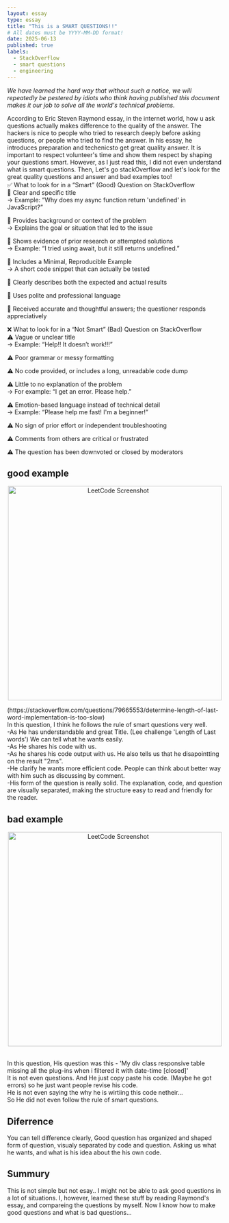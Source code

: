```yaml
---
layout: essay
type: essay
title: "This is a SMART QUESTIONS!!"
# All dates must be YYYY-MM-DD format!
date: 2025-06-13
published: true
labels:
  - StackOverflow
  - smart questions
  - engineering
---
```



*We have learned the hard way that without such a notice, we will repeatedly be pestered by idiots who think having published this document makes it our job to solve all the world's technical problems.*

According to Eric Steven Raymond essay, in the internet world, how u ask questions actually makes difference to the quality of the answer. 
The hackers is nice to people who tried to research deeply before asking questions, or people who tried to find the answer. 
In his essay, he introduces preparation and techenicsto get great quality answer. It is important to respect volunteer's time and show them respect by shaping your questions smart.
However, as I just read this, I did not even understand what is smart questions.
Then, Let's go stackOverflow and let's look for the great quality questions and answer and bad examples too!<br>
✅ What to look for in a “Smart” (Good) Question on StackOverflow　<br>
🔹 Clear and specific title <br>
→ Example: “Why does my async function return 'undefined' in JavaScript?”<br>

🔹 Provides background or context of the problem<br>
→ Explains the goal or situation that led to the issue<br>

🔹 Shows evidence of prior research or attempted solutions<br>
→ Example: “I tried using await, but it still returns undefined.”<br>

🔹 Includes a Minimal, Reproducible Example<br>
→ A short code snippet that can actually be tested<br>

🔹 Clearly describes both the expected and actual results<br>

🔹 Uses polite and professional language<br>

🔹 Received accurate and thoughtful answers; the questioner responds appreciatively<br>

❌ What to look for in a “Not Smart” (Bad) Question on StackOverflow<br>
⚠️ Vague or unclear title<br>
→ Example: “Help!! It doesn’t work!!!”<br>

⚠️ Poor grammar or messy formatting<br>

⚠️ No code provided, or includes a long, unreadable code dump<br>

⚠️ Little to no explanation of the problem<br>
→ For example: “I get an error. Please help.”<br>

⚠️ Emotion-based language instead of technical detail<br>
→ Example: “Please help me fast! I'm a beginner!”<br>

⚠️ No sign of prior effort or independent troubleshooting<br>

⚠️ Comments from others are critical or frustrated<br>

⚠️ The question has been downvoted or closed by moderators<br>

## good example
<p align="center">
  <img src="../img/gq.jng" alt="LeetCode Screenshot" width="500">
</p>
(https://stackoverflow.com/questions/79665553/determine-length-of-last-word-implementation-is-too-slow)
<br>
In this question, I think he follows the rule of smart questions very well.<br>
-As He has understandable and great Title. (Lee challenge 'Length of Last words') We can tell what he wants easily.<br>
-As He shares his code with us.<br>
-As he shares his code output with us. He also tells us that he disapointting on the result "2ms". <br>
-He clarify he wants more efficient code. People can think about better way with him such as discussing by comment.<br>
-His form of the question is really solid. The explanation, code, and question are visually separated, making the structure easy to read and friendly for the reader.<br>

## bad example
<p align="center">
  <img src="../img/bq.jng" alt="LeetCode Screenshot" width="500">
</p>
<br>
In this question, His question was this - 'My div class responsive table missing all the plug-ins when i filtered it with date-time [closed]'<br>
It is not even questions. And He just copy paste his code. (Maybe he got errors) so he just want people revise his code.<br>
He is not even saying the why he is wirtiing this code netheir...<br>
So He did not even follow the rule of smart questions.

## Diferrence

You can tell difference clearly, Good question has organized and shaped form of question, visualy separated by code and question.
Asking us what he wants, and what is his idea about the his own code.

## Summury

This is not simple but not esay.. I might not be able to ask good questions in a lot of situations. I, however, learned these stuff by reading Raymond's essay, and compareing the questions by myself. Now I know how to make good questions and what is bad questions...

